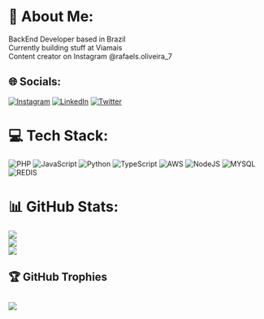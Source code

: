 # 💫 About Me:
BackEnd Developer based in Brazil<br>Currently building stuff at Viamais<br>Content creator on Instagram @rafaels.oliveira_7


## 🌐 Socials:
[![Instagram](https://img.shields.io/badge/Instagram-%23E4405F.svg?logo=Instagram&logoColor=white)](https://instagram.com/rafaels.oliveira_7) [![LinkedIn](https://img.shields.io/badge/LinkedIn-%230077B5.svg?logo=linkedin&logoColor=white)](https://www.linkedin.com/in/rafael-oliveira-b9a25470) [![Twitter](https://img.shields.io/badge/Twitter-%231DA1F2.svg?logo=Twitter&logoColor=white)](https://twitter.com/rafynnha100) 

# 💻 Tech Stack:
![PHP](https://img.shields.io/badge/php.net-7A86B8?style=for-the-badge&logo=php.net&logoColor=white) ![JavaScript](https://img.shields.io/badge/javascript-%23323330.svg?style=for-the-badge&logo=javascript&logoColor=%23F7DF1E) ![Python](https://img.shields.io/badge/python-3670A0?style=for-the-badge&logo=python&logoColor=ffdd54) ![TypeScript](https://img.shields.io/badge/typescript-%23007ACC.svg?style=for-the-badge&logo=typescript&logoColor=white) ![AWS](https://img.shields.io/badge/AWS-%23FF9900.svg?style=for-the-badge&logo=amazon-aws&logoColor=white) ![NodeJS](https://img.shields.io/badge/node.js-6DA55F?style=for-the-badge&logo=node.js&logoColor=white)  ![MYSQL](https://img.shields.io/badge/Mysql-F29221?style=for-the-badge&logo=mysql&logoColor=white) ![REDIS](https://img.shields.io/badge/REDIS-161F31?style=for-the-badge&logo=redis&logoColor=white)

# 📊 GitHub Stats:
![](https://github-readme-stats.vercel.app/api?username=lRafaelOliveira&theme=synthwave&hide_border=true&include_all_commits=false&count_private=false)<br/>
![](https://github-readme-streak-stats.herokuapp.com/?user=lRafaelOliveira&theme=synthwave&hide_border=true)<br/>
![](https://github-readme-stats.vercel.app/api/top-langs/?username=lRafaelOliveira&theme=synthwave&hide_border=true&include_all_commits=true&count_private=true&layout=compact)

## 🏆 GitHub Trophies
![](https://github-profile-trophy.vercel.app/?username=lRafaelOliveira&theme=monokai&no-frame=false&no-bg=true&margin-w=4)
---

